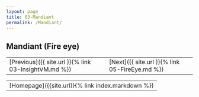 ```yaml
---
layout: page
title: 03-Mandiant
permalink: /Mandiant/
---
```



## Mandiant (Fire eye)

<table>
    <tr>
    <td markdown = "span">
        [Previous]({{ site.url }}{% link 03-InsightVM.md %})
    </td><td markdown = "span">
        [Next]({{ site.url }}{% link 05-FireEye.md %})
    </td></tr>
</table>

<table>
    <tr>
    <td markdown = "span">
        [Homepage]({{site.url}}{% link index.markdown %})
    </td>
    </tr>
</table>